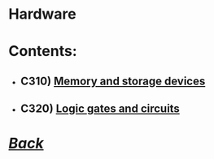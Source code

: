 # Hardware
# Contents:
- ## C310) [Memory and storage devices](C310.md)
- ## C320) [Logic gates and circuits](C320.md)

# [*Back*](CS.md)